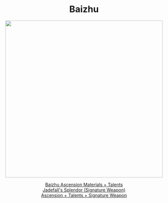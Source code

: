 <body>
  <div align="center">
    <h1> Baizhu </h1>
<img src="https://images-wixmp-ed30a86b8c4ca887773594c2.wixmp.com/f/5e5896a5-4a79-496a-bea4-81f26cfa2650/dge3g4q-ce320320-a640-4dbd-bd90-814e74a4a7b5.png/v1/fill/w_1280,h_1490/baizhu_genshin_impact_full_body_render_by_deg5270_dge3g4q-fullview.png?token=eyJ0eXAiOiJKV1QiLCJhbGciOiJIUzI1NiJ9.eyJzdWIiOiJ1cm46YXBwOjdlMGQxODg5ODIyNjQzNzNhNWYwZDQxNWVhMGQyNmUwIiwiaXNzIjoidXJuOmFwcDo3ZTBkMTg4OTgyMjY0MzczYTVmMGQ0MTVlYTBkMjZlMCIsIm9iaiI6W1t7ImhlaWdodCI6Ijw9MTQ5MCIsInBhdGgiOiJcL2ZcLzVlNTg5NmE1LTRhNzktNDk2YS1iZWE0LTgxZjI2Y2ZhMjY1MFwvZGdlM2c0cS1jZTMyMDMyMC1hNjQwLTRkYmQtYmQ5MC04MTRlNzRhNGE3YjUucG5nIiwid2lkdGgiOiI8PTEyODAifV1dLCJhdWQiOlsidXJuOnNlcnZpY2U6aW1hZ2Uub3BlcmF0aW9ucyJdfQ.Y3jcbcbEKPiC3Y4n5o6rsURM-XZon04iv3Wo2hxJWdQ" width=500>

<a href="">Baizhu Ascension Materials + Talents</a><br>
<a href="">Jadefall's Splendor (Signature Weapon)</a><br>
<a href="">Ascension + Talents + Signature Weapon</a>
  
  </div>
</body>
